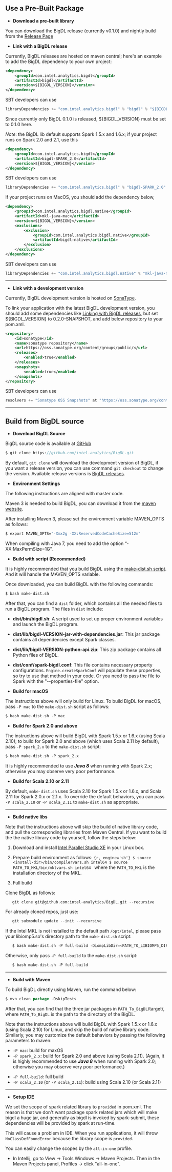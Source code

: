 
## **Use a Pre-Built Package**

* **Download a pre-built library**

You can download the BigDL release (currently v0.1.0) and nightly build from the [Release Page](/release)


* **Link with a BigDL release**

Currently, BigDL releases are hosted on maven central; here's an example to add the BigDL dependency to your own project:
```xml
<dependency>
    <groupId>com.intel.analytics.bigdl</groupId>
    <artifactId>bigdl</artifactId>
    <version>${BIGDL_VERSION}</version>
</dependency>
```
SBT developers can use
```sbt
libraryDependencies += "com.intel.analytics.bigdl" % "bigdl" % "${BIGDL_VERSION}"
```
Since currently only BigDL 0.1.0 is released, ${BIGDL_VERSION} must be set to 0.1.0 here.

*Note*: the BigDL lib default supports Spark 1.5.x and 1.6.x; if your project runs on Spark 2.0 and 2.1, use this
```xml
<dependency>
    <groupId>com.intel.analytics.bigdl</groupId>
    <artifactId>bigdl-SPARK_2.0</artifactId>
    <version>${BIGDL_VERSION}</version>
</dependency>
```

SBT developers can use
```sbt
libraryDependencies += "com.intel.analytics.bigdl" % "bigdl-SPARK_2.0" % "${BIGDL_VERSION}"
```

If your project runs on MacOS, you should add the dependency below,
```xml
<dependency>
    <groupId>com.intel.analytics.bigdl.native</groupId>
    <artifactId>mkl-java-mac</artifactId>
    <version>${BIGDL_VERSION}</version>
    <exclusions>
        <exclusion>
            <groupId>com.intel.analytics.bigdl.native</groupId>
            <artifactId>bigdl-native</artifactId>
        </exclusion>
    </exclusions>
</dependency>
```
SBT developers can use
```sbt
libraryDependencies += "com.intel.analytics.bigdl.native" % "mkl-java-mac" % "${BIGDL_VERSION}" from "http://repo1.maven.org/maven2/com/intel/analytics/bigdl/native/mkl-java-mac/${BIGDL_VERSION}/mkl-java-mac-${BIGDL_VERSION}.jar"
```

--- 
* **Link with a development version**

Currently, BigDL development version is hosted on [SonaType](https://oss.sonatype.org/content/groups/public/com/intel/analytics/bigdl/). 

To link your application with the latest BigDL development version, you should add some dependencies like [Linking with BigDL releases](#linking-with-bigdl-releases), but set ${BIGDL_VERSION} to 0.2.0-SNAPSHOT, and add below repository to your pom.xml.

```xml
<repository>
    <id>sonatype</id>
    <name>sonatype repository</name>
    <url>https://oss.sonatype.org/content/groups/public/</url>
    <releases>
        <enabled>true</enabled>
    </releases>
    <snapshots>
        <enabled>true</enabled>
    </snapshots>
</repository>
```

SBT developers can use
```sbt
resolvers += "Sonatype OSS Snapshots" at "https://oss.sonatype.org/content/repositories/snapshots"
```

---
## **Build from BigDL source**

* **Download BigDL Source**

BigDL source code is available at [GitHub](https://github.com/intel-analytics/BigDL)

```sbt
$ git clone https://github.com/intel-analytics/BigDL.git
```

By default, `git clone` will download the development version of BigDL, if you want a release version, you can use command `git checkout` to change the version. Available release versions is [BigDL releases](https://github.com/intel-analytics/BigDL/releases).


* **Environment Settings**

The following instructions are aligned with master code.

Maven 3 is needed to build BigDL, you can download it from the [maven website](https://maven.apache.org/download.cgi).

After installing Maven 3, please set the environment variable MAVEN_OPTS as follows:
```bash
$ export MAVEN_OPTS="-Xmx2g -XX:ReservedCodeCacheSize=512m"
```
When compiling with Java 7, you need to add the option “-XX:MaxPermSize=1G”. 


* **Build with script (Recommended)**

It is highly recommended that you build BigDL using the [make-dist.sh script](https://github.com/intel-analytics/BigDL/blob/master/make-dist.sh). And it will handle the MAVEN_OPTS variable.

Once downloaded, you can build BigDL with the following commands:
```sbt
$ bash make-dist.sh
```
After that, you can find a `dist` folder, which contains all the needed files to run a BigDL program. The files in `dist` include:

* **dist/bin/bigdl.sh**: A script used to set up proper environment variables and launch the BigDL program.
* **dist/lib/bigdl-VERSION-jar-with-dependencies.jar**: This jar package contains all dependencies except Spark classes.
* **dist/lib/bigdl-VERSION-python-api.zip**: This zip package contains all Python files of BigDL.
* **dist/conf/spark-bigdl.conf**: This file contains necessary property configurations. ```Engine.createSparkConf``` will populate these properties, so try to use that method in your code. Or you need to pass the file to Spark with the "--properties-file" option. 


* **Build for macOS**

The instructions above will only build for Linux. To build BigDL for macOS, pass `-P mac` to the `make-dist.sh` script as follows:
```sbt
$ bash make-dist.sh -P mac
```


* **Build for Spark 2.0 and above**

The instructions above will build BigDL with Spark 1.5.x or 1.6.x (using Scala 2.10); to build for Spark 2.0 and above (which uses Scala 2.11 by default), pass `-P spark_2.x` to the `make-dist.sh` script:
```sbt
$ bash make-dist.sh -P spark_2.x
```

It is highly recommended to use _**Java 8**_ when running with Spark 2.x; otherwise you may observe very poor performance.


* **Build for Scala 2.10 or 2.11**

By default, `make-dist.sh` uses Scala 2.10 for Spark 1.5.x or 1.6.x, and Scala 2.11 for Spark 2.0.x or 2.1.x. To override the default behaviors, you can pass `-P scala_2.10` or `-P scala_2.11` to `make-dist.sh` as appropriate.

---
* **Build native libs**

Note that the instructions above will skip the build of native library code, and pull the corresponding libraries from Maven Central. If you want to build the the native library code by yourself, follow the steps below:

 1.  Download and install [Intel Parallel Studio XE](https://software.intel.com//qualify-for-free-software/opensourcecontributor) in your Linux box.

 2.  Prepare build environment as follows:
    ```{r, engine='sh'}
    $ source <install-dir>/bin/compilervars.sh intel64
    $ source PATH_TO_MKL/bin/mklvars.sh intel64
    ```
    where the `PATH_TO_MKL` is the installation directory of the MKL.
    
 3. Full build
   
   Clone BigDL as follows:
```sbt
   git clone git@github.com:intel-analytics/BigDL.git --recursive 
```
   For already cloned repos, just use:
```sbt
   git submodule update --init --recursive 
```
   If the Intel MKL is not installed to the default path `/opt/intel`, please pass your libiomp5.so's directory path to
   the `make-dist.sh` script:
```sbt
   $ bash make-dist.sh -P full-build -DiompLibDir=<PATH_TO_LIBIOMP5_DIR> 
```
   Otherwise, only pass `-P full-build` to the `make-dist.sh` script:
```sbt
   $ bash make-dist.sh -P full-build
```
    
---
* **Build with Maven**

To build BigDL directly using Maven, run the command below:

```sbt
$ mvn clean package -DskipTests
```
After that, you can find that the three jar packages in `PATH_To_BigDL`/target/, where `PATH_To_BigDL` is the path to the directory of the BigDL. 

Note that the instructions above will build BigDL with Spark 1.5.x or 1.6.x (using Scala 2.10) for Linux, and skip the build of native library code. Similarly, you may customize the default behaviors by passing the following parameters to maven:

 - `-P mac`: build for maxOS
 - `-P spark_2.x`: build for Spark 2.0 and above (using Scala 2.11). (Again, it is highly recommended to use _**Java 8**_ when running with Spark 2.0; otherwise you may observe very poor performance.)
 * `-P full-build`: full build
 * `-P scala_2.10` (or `-P scala_2.11`): build using Scala 2.10 (or Scala 2.11) 


---
* **Setup IDE**

We set the scope of spark related library to `provided` in pom.xml. The reason is that we don't want package spark related jars which will make bigdl a huge jar, and generally as bigdl is invoked by spark-submit, these dependencies will be provided by spark at run-time.

This will cause a problem in IDE. When you run applications, it will throw `NoClassDefFoundError` because the library scope is `provided`.

You can easily change the scopes by the `all-in-one` profile.

* In Intellij, go to View -> Tools Windows -> Maven Projects. Then in the Maven Projects panel, Profiles -> click "all-in-one". 



